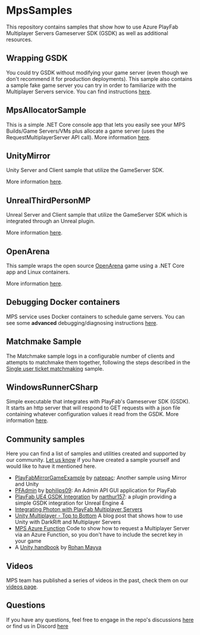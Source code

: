 # MpsSamples

This repository contains samples that show how to use Azure PlayFab Multiplayer Servers Gameserver SDK (GSDK) as well as additional resources.

## Wrapping GSDK

You could try GSDK without modifying your game server (even though we don't recommend it for production deployments). This sample also contains a sample fake game server you can try in order to familiarize with the Multiplayer Servers service. You can find instructions [here](wrappingGsdk/README.md).

## MpsAllocatorSample

This is a simple .NET Core console app that lets you easily see your MPS Builds/Game Servers/VMs plus allocate a game server (uses the RequestMultiplayerServer API call). More information [here](MpsAllocatorSample/README.md).

## UnityMirror

Unity Server and Client sample that utilize the GameServer SDK.

More information [here](UnityMirror/README.md).

## UnrealThirdPersonMP

Unreal Server and Client sample that utilize the GameServer SDK which is integrated through an Unreal plugin.

More information [here](UnrealThirdPersonMP/README.md).

## OpenArena

This sample wraps the open source [OpenArena](https://openarena.fandom.com/wiki/Main_Page) game using a .NET Core app and Linux containers.

More information [here](openarena/README.md).

## Debugging Docker containers

MPS service uses Docker containers to schedule game servers. You can see some **advanced** debugging/diagnosing instructions [here](./Debugging.md).

## Matchmake Sample

The Matchmake sample logs in a configurable number of clients and attempts to matchmake them together, following the steps described in the [Single user ticket matchmaking](https://docs.microsoft.com/gaming/playfab/features/multiplayer/matchmaking/quickstart#single-user-ticket-matchmaking) sample.

## WindowsRunnerCSharp

Simple executable that integrates with PlayFab's Gameserver SDK (GSDK). It starts an http server that will respond to GET requests with a json file containing whatever configuration values it read from the GSDK. More information [here](WindowsRunnerCSharp/README.md).

## Community samples

Here you can find a list of samples and utilities created and supported by our community. [Let us know](https://github.com/PlayFab/gsdkSamples/issues) if you have created a sample yourself and would like to have it mentioned here.

- [PlayFabMirrorGameExample](https://github.com/natepac/playfabmirrorgameexample) by [natepac](https://github.com/natepac): Another sample using Mirror and Unity
- [PFAdmin](https://github.com/bphillips09/PFAdmin) by [bphilips09](https://github.com/bphillips09): An Admin API GUI application for PlayFab
- [PlayFab UE4 GSDK Integration](https://github.com/narthur157/playfab-gsdk-ue4) by [narthur157](https://github.com/narthur157): a plugin providing a simple GSDK integration for Unreal Engine 4
- [Integrating Photon with PlayFab Multiplayer Servers](https://doc.photonengine.com/en-us/bolt/current/demos-and-tutorials/playfab-integration/overview)
- [Unity Multiplayer - Top to Bottom](https://dev.to/robodoig/unity-multiplayer-bottom-to-top-46cj) A blog post that shows how to use Unity with DarkRift and Multiplayer Servers
- [MPS Azure Function](https://github.com/rohanmayya/playfab-mps-azure-functions) Code to show how to request a Multiplayer Server via an Azure Function, so you don't have to include the secret key in your game
- A [Unity handbook](https://github.com/rohanmayya/playfabmultiplayer-unity-handbook) by [Rohan Mayya](https://github.com/rohanmayya)

## Videos

MPS team has published a series of videos in the past, check them on our [videos page](videos.md).

## Questions

If you have any questions, feel free to engage in the repo's discussions [here](https://github.com/PlayFab/MpsSamples/discussions) or find us in Discord [here](https://discord.com/invite/gamestack)
